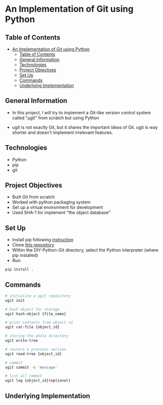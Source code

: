 # An Implementation of Git using Python

## Table of Contents

- [An Implementation of Git using Python](#an-implementation-of-git-using-python)
  - [Table of Contents](#table-of-contents)
  - [General Information](#general-information)
  - [Technologies](#technologies)
  - [Project Objectives](#project-objectives)
  - [Set Up](#set-up)
  - [Commands](#commands)
  - [Underlying Implementation](#underlying-implementation)

## General Information

- In this project, I will try to implement a Git-like version control system called "μgit" from scratch but using Python

- ugit is not exactly Git, but it shares the important ideas of Git. ugit is way shorter and doesn't implement irrelevant features.

## Technologies

- Python
- pip
- git

## Project Objectives

- Built Git from scratch
- Worked with python packaging system
- Set up a virtual environment for development
- Used SHA-1 for implement "the object database"

## Set Up

- Install pip following [instruction](https://pip.pypa.io/en/stable/installation/)
- Clone [this repository](https://github.com/VincentNguyenDuc/DIY-Python-Git.git)
- Within the DIY-Python-Git directory, select the Python interpreter (where pip installed)
- Run:

```bash
pip install .
```

## Commands

```bash
# initialize a ugit repository
ugit init

# hash object for storage
ugit hash-object {file_name}

# print contents from object id
ugit cat-file {object_id}

# storing the whole directory
ugit write-tree

# restore a previous version
ugit read-tree {object_id}

# commit
ugit commit -m 'message'

# list all commit
ugit log {object_id}(optional)
```

## Underlying Implementation
